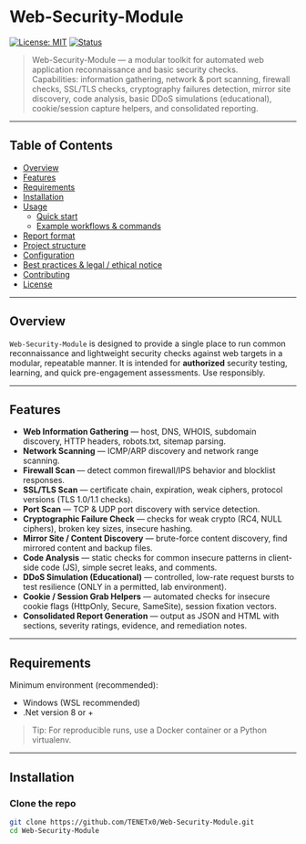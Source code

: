 # Web-Security-Module

[![License: MIT](https://img.shields.io/badge/License-MIT-green.svg)](LICENSE)
[![Status](https://img.shields.io/badge/status-beta-orange.svg)]()

> Web-Security-Module — a modular toolkit for automated web application reconnaissance and basic security checks.  
> Capabilities: information gathering, network & port scanning, firewall checks, SSL/TLS checks, cryptography failures detection, mirror site discovery, code analysis, basic DDoS simulations (educational), cookie/session capture helpers, and consolidated reporting.

---

## Table of Contents

- [Overview](#overview)  
- [Features](#features)  
- [Requirements](#requirements)  
- [Installation](#installation)  
- [Usage](#usage)  
  - [Quick start](#quick-start)  
  - [Example workflows & commands](#example-workflows--commands)  
- [Report format](#report-format)  
- [Project structure](#project-structure)  
- [Configuration](#configuration)  
- [Best practices & legal / ethical notice](#best-practices--legal--ethical-notice)  
- [Contributing](#contributing)  
- [License](#license)

---

## Overview

`Web-Security-Module` is designed to provide a single place to run common reconnaissance and lightweight security checks against web targets in a modular, repeatable manner. It is intended for **authorized** security testing, learning, and quick pre-engagement assessments. Use responsibly.

---

## Features

- **Web Information Gathering** — host, DNS, WHOIS, subdomain discovery, HTTP headers, robots.txt, sitemap parsing.  
- **Network Scanning** — ICMP/ARP discovery and network range scanning.  
- **Firewall Scan** — detect common firewall/IPS behavior and blocklist responses.  
- **SSL/TLS Scan** — certificate chain, expiration, weak ciphers, protocol versions (TLS 1.0/1.1 checks).  
- **Port Scan** — TCP & UDP port discovery with service detection.  
- **Cryptographic Failure Check** — checks for weak crypto (RC4, NULL ciphers), broken key sizes, insecure hashing.  
- **Mirror Site / Content Discovery** — brute-force content discovery, find mirrored content and backup files.  
- **Code Analysis** — static checks for common insecure patterns in client-side code (JS), simple secret leaks, and comments.  
- **DDoS Simulation (Educational)** — controlled, low-rate request bursts to test resilience (ONLY in a permitted, lab environment).  
- **Cookie / Session Grab Helpers** — automated checks for insecure cookie flags (HttpOnly, Secure, SameSite), session fixation vectors.  
- **Consolidated Report Generation** — output as JSON and HTML with sections, severity ratings, evidence, and remediation notes.

---

## Requirements

Minimum environment (recommended):

- Windows (WSL recommended)  
- .Net version 8 or +

> Tip: For reproducible runs, use a Docker container or a Python virtualenv.

---

## Installation

### Clone the repo
```bash
git clone https://github.com/TENETx0/Web-Security-Module.git
cd Web-Security-Module
